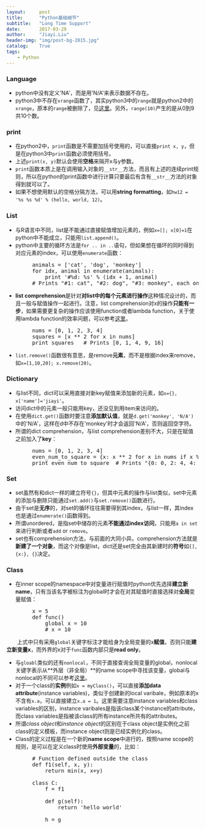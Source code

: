 ```yaml
---
layout:     post
title:      "Python基础细节"
subtitle:   "Long Time Support"
date:       2017-03-29
author:     "Jiayi.Liu"
header-img: "img/post-bg-2015.jpg"
catalog: 	True
tags:
    - Python
---
```


### Language
*	python中没有定义'NA'，而是用'N/A'来表示数据不存在。
*	python3中不存在`xrange`函数了，其实python3中的`range`就是python2中的`xrange`，原本的`range`被删除了，见[这里](http://stackoverflow.com/questions/15014310/why-is-there-no-xrange-function-in-python3)。另外，`range(10)`产生的是从0到9共10个数。

### print
*	在python2中，`print`函数是不需要加括号使用的，可以直接`print x, y`，但是在python3中`print`函数必须使用括号。
*	上述`print(x, y)`默认会使用**空格**来隔开x与y参数。
*	`print`函数本质上是在调用输入对象的`__str__`方法，而且有上述的连续print规则，所以在python的print函数中进行计算只要最后有含有`__str__`方法的对象得到就可以了。
*	如果不想使用默认的空格分隔方法，可以用**string formatting**，如`hw12 = '%s %s %d' % (hello, world, 12)`。

### List
*	与R语言中不同，list是不能通过直接赋值增加元素的，例如`x=[]; x[0]=1`在python中不能成立，只能用`list.append()`。
*	python中主要的循环方法是`for .. in ..`语句，但如果想在循环的同时得到对应元素的index，可以使用`enumerate`函数：
<pre>
		animals = ['cat', 'dog', 'monkey']
		for idx, animal in enumerate(animals):
    		print '#%d: %s' % (idx + 1, animal)
		# Prints "#1: cat", "#2: dog", "#3: monkey", each on its own line
</pre>
*	**list comprehension**是针对**对list中的每个元素进行操作**这种情况设计的，而且一般与赋值操作一起进行。注意，list comprehension对x的操作**只能有一步**，如果需要更复杂的操作应该使用function或者lambda function，关于使用lambda function的效率问题，可以参考[这里](http://stackoverflow.com/questions/6076270/python-lambda-function-in-list-comprehensions)。
<pre>
		nums = [0, 1, 2, 3, 4]
		squares = [x ** 2 for x in nums]
		print squares   # Prints [0, 1, 4, 9, 16]
</pre>
*	`list.remove()`函数很有意思，是remove**元素**，而不是根据index来remove，如`x=[1,10,20]; x.remove(20)`。

### Dictionary
*	与list不同，dict可以采用直接对新key赋值来添加新的元素，如`x={}, x['name']='jiayi'`。
*	访问dict中的元素一般只能用key，还没见到用item来访问的。
*	在使用`dict.get()`函数时要注意**添加默认值**，就是`d.get('monkey', 'N/A')`中的'N/A'，这样在d中不存在'monkey'时才会返回'N/A'，否则返回空字符。
*	所谓的dict comprehension，与list comprehension差别不大，只是在赋值之前加入了**key**：
<pre>
		nums = [0, 1, 2, 3, 4]
		even_num_to_square = {x: x ** 2 for x in nums if x % 2 == 0}
		print even_num_to_square  # Prints "{0: 0, 2: 4, 4: 16}"
</pre>

### Set
*	set虽然有和dict一样的建立符号`{}`，但其中元素的操作与list类似，set中元素的添加与删除只能通过`set.add()`与`set.remove()`函数进行。
*	由于set是**无序**的，对set的循环往往需要得到其index，与list一样，其index也是通过`enumerate()`函数得到。
*	所谓unordered，是指set中储存的元素**不能通过index访问**，只能用`a in set`来进行判断或者`add` or `remove`。
*	set也有comprehension方法，与前面的大同小异。comprehension方法就是**新建了一个对象**，而这个对像是list，dict还是set完全由其新建时的**符号**如`[], {x:}, {}`决定。

### Class
*	在inner scope的namespace中对变量进行赋值时python优先选择**建立新name**，只有当该名字被标注为global时才会在对其赋值时直接选择对**全局**变量赋值：
<pre>
		x = 5
		def func()
			global x = 10
			# x = 10
</pre>

　　上式中只有采用`global`关键字标注才能给身为全局变量的x**赋值**，否则只能**建立新变量x**，而外界的x对于`func`函数内部只是**read only**。
*	与`gloabl`类似的还有`nonlocal`，不同于直接查询全局变量的global，nonlocal关键字表示从**外层（非全局）**的name scope中寻找该变量，global与nonlocal的不同可以参考[这里](http://blog.csdn.net/xijiaoda_liuhao/article/details/8788624)。
*	对于一个class的**实例**例如`x = myClass()`，可以直接**添加data attribute**(instance variables)，类似于创建新的local varibale，例如原本的x不含有`x.a`，可以直接建立`x.a = 1`。这里需要注意instance variables和class variables的区别，instance varibales是指该class某个instance的attribute，而class variables是指被该class的所有instance所共有的attributes。
*	所谓*class object*和*instance object*的区别在于class object是实例化之前class的定义模板，而instance object则是已经实例化的class。
*	Class的定义过程是在一个新的**name scope**中进行的，按照name scope的规则，是可以在定义class时使用**外部变量**的，比如：
<pre>
		# Function defined outside the class
		def f1(self, x, y):
 		    return min(x, x+y)
		
		class C:
    		f = f1

    		def g(self):
        	    return 'hello world'

    		h = g
</pre>
